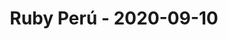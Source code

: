 ---
layout: post
title: Ruby Perú - 2020-09-10
datetime: '2020-09-10T19:00:00-05:00'
name: Ruby Perú
external_url: https://www.meetup.com/rubyperu/events/272950160/
online_event: true
year_month: 2020-09
---